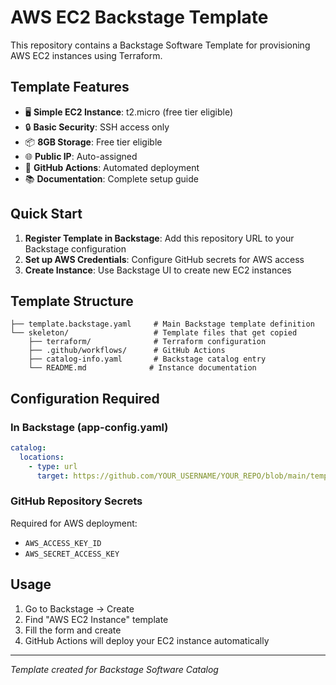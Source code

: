 # AWS EC2 Backstage Template

This repository contains a Backstage Software Template for provisioning AWS EC2 instances using Terraform.

## Template Features

- 🖥️ **Simple EC2 Instance**: t2.micro (free tier eligible)
- 🔒 **Basic Security**: SSH access only
- 📦 **8GB Storage**: Free tier eligible
- 🌐 **Public IP**: Auto-assigned
- 🤖 **GitHub Actions**: Automated deployment
- 📚 **Documentation**: Complete setup guide

## Quick Start

1. **Register Template in Backstage**: Add this repository URL to your Backstage configuration
2. **Set up AWS Credentials**: Configure GitHub secrets for AWS access
3. **Create Instance**: Use Backstage UI to create new EC2 instances

## Template Structure

```
├── template.backstage.yaml     # Main Backstage template definition
└── skeleton/                   # Template files that get copied
    ├── terraform/              # Terraform configuration
    ├── .github/workflows/      # GitHub Actions
    ├── catalog-info.yaml       # Backstage catalog entry
    └── README.md              # Instance documentation
```

## Configuration Required

### In Backstage (app-config.yaml)
```yaml
catalog:
  locations:
    - type: url
      target: https://github.com/YOUR_USERNAME/YOUR_REPO/blob/main/template.backstage.yaml
```

### GitHub Repository Secrets
Required for AWS deployment:
- `AWS_ACCESS_KEY_ID`
- `AWS_SECRET_ACCESS_KEY`

## Usage

1. Go to Backstage → Create
2. Find "AWS EC2 Instance" template
3. Fill the form and create
4. GitHub Actions will deploy your EC2 instance automatically

---
*Template created for Backstage Software Catalog*
